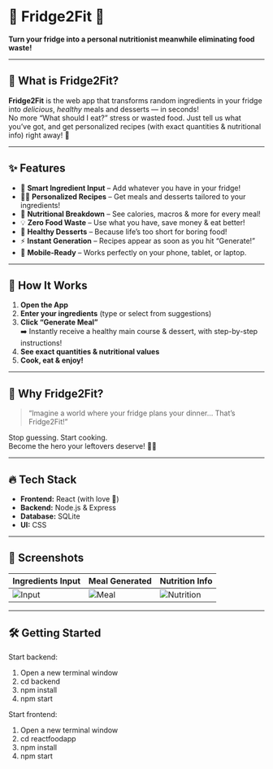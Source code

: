 # 🥗 Fridge2Fit 🍎

**Turn your fridge into a personal nutritionist meanwhile eliminating food waste!**

---

## 🚀 What is Fridge2Fit?

**Fridge2Fit** is the web app that transforms random ingredients in your fridge into *delicious*, *healthy* meals and desserts — in seconds!  
No more “What should I eat?” stress or wasted food. Just tell us what you’ve got, and get personalized recipes (with exact quantities & nutritional info) right away! 🎯

---

## ✨ Features

- 🥦 **Smart Ingredient Input** – Add whatever you have in your fridge!
- 🧑‍🍳 **Personalized Recipes** – Get meals and desserts tailored to your ingredients!
- 🧮 **Nutritional Breakdown** – See calories, macros & more for every meal!
- 💡 **Zero Food Waste** – Use what you have, save money & eat better!
- 🍰 **Healthy Desserts** – Because life’s too short for boring food!
- ⚡ **Instant Generation** – Recipes appear as soon as you hit “Generate!”
- 📱 **Mobile-Ready** – Works perfectly on your phone, tablet, or laptop.

---

## 🥑 How It Works

1. **Open the App**
2. **Enter your ingredients** (type or select from suggestions)
3. **Click “Generate Meal”**  
   ➡️ Instantly receive a healthy main course & dessert, with step-by-step instructions!
4. **See exact quantities & nutritional values**  
5. **Cook, eat & enjoy!**

---

## 🤖 Why Fridge2Fit?

> “Imagine a world where your fridge plans your dinner… That’s Fridge2Fit!”  

Stop guessing. Start cooking.  
Become the hero your leftovers deserve! 💪✨

---

## 🔥 Tech Stack

- **Frontend:** React (with love 💖)
- **Backend:** Node.js & Express
- **Database:** SQLite
- **UI:** CSS

---

## 📸 Screenshots

| Ingredients Input | Meal Generated | Nutrition Info |
|---|---|---|
| ![Input](https://user-images.githubusercontent.com/placeholder/input.png) | ![Meal](https://user-images.githubusercontent.com/placeholder/meal.png) | ![Nutrition](https://user-images.githubusercontent.com/placeholder/nutrition.png) |

---

## 🛠️ Getting Started


Start backend:
1. Open a new terminal window
2. cd backend
3. npm install
4. npm start


Start frontend:
1. Open a new terminal window
2. cd reactfoodapp
3. npm install
4. npm start
